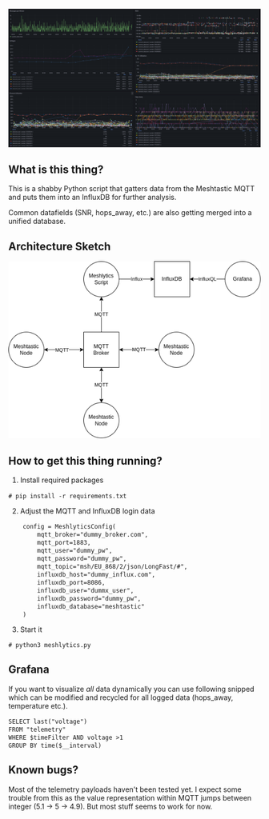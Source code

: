 ![Meshlytics](doc/grafana.png)

## What is this thing?

This is a shabby Python script that gatters data from the Meshtastic MQTT and puts them into an InfluxDB for further analysis. 

Common datafields (SNR, hops_away, etc.) are also getting merged into a unified database.


## Architecture Sketch 

![Meshlytics Architecture](doc/architecture.drawio.png)

## How to get this thing running?


1. Install required packages

`# pip install -r requirements.txt`

2. Adjust the MQTT and InfluxDB login data

```
    config = MeshlyticsConfig(
        mqtt_broker="dummy_broker.com",
        mqtt_port=1883,
        mqtt_user="dummy_pw",
        mqtt_password="dummy_pw",
        mqtt_topic="msh/EU_868/2/json/LongFast/#",
        influxdb_host="dummy_influx.com",
        influxdb_port=8086,
        influxdb_user="dummx_user",
        influxdb_password="dummy_pw",
        influxdb_database="meshtastic"
    )
```

3. Start it 

```
# python3 meshlytics.py
```

## Grafana

If you want to visualize *all* data dynamically you can use following snipped which can be modified and recycled for all logged data (hops_away, temperature etc.).

```
SELECT last("voltage") 
FROM "telemetry" 
WHERE $timeFilter AND voltage >1
GROUP BY time($__interval)
```

## Known bugs?

Most of the telemetry payloads haven't been tested yet. I expect some trouble from this as the value representation within MQTT jumps between integer (5.1 -> 5 -> 4.9). But most stuff seems to work for now.
